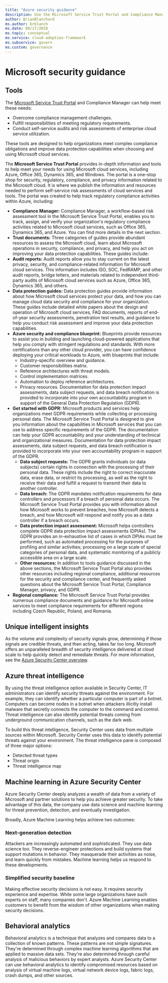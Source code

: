 ```yaml
---
title: "Azure security guidance"
description: Use the Microsoft Service Trust Portal and Compliance Manager to help meet complex compliance obligations and improve data protection.
author: BrianBlanchard
ms.author: brblanch
ms.date: 09/17/2019
ms.topic: conceptual
ms.service: cloud-adoption-framework
ms.subservice: govern
ms.custom: governance
---
```


<!-- cSpell:ignore DPIAs -->

# Microsoft security guidance

## Tools

The [Microsoft Service Trust Portal](https://servicetrust.microsoft.com) and Compliance Manager can help meet these needs:

- Overcome compliance management challenges.
- Fulfill responsibilities of meeting regulatory requirements.
- Conduct self-service audits and risk assessments of enterprise cloud service utilization.

These tools are designed to help organizations meet complex compliance obligations and improve data protection capabilities when choosing and using Microsoft cloud services.

The **Microsoft Service Trust Portal** provides in-depth information and tools to help meet your needs for using Microsoft cloud services, including Azure, Office 365, Dynamics 365, and Windows. The portal is a one-stop shop for security, regulatory, compliance, and privacy information related to the Microsoft cloud. It is where we publish the information and resources needed to perform self-service risk assessments of cloud services and tools. The portal was created to help track regulatory compliance activities within Azure, including:

- **Compliance Manager:** Compliance Manager, a workflow-based risk assessment tool in the Microsoft Service Trust Portal, enables you to track, assign, and verify your organization's regulatory compliance activities related to Microsoft cloud services, such as Office 365, Dynamics 365, and Azure. You can find more details in the next section.
- **Trust documents:** Three categories of guides provide abundant resources to assess the Microsoft cloud, learn about Microsoft operations in security, compliance, and privacy, and help you act on improving your data protection capabilities. These guides include:
- **Audit reports:** Audit reports allow you to stay current on the latest privacy, security, and compliance-related information for Microsoft cloud services. This information includes ISO, SOC, FedRAMP, and other audit reports, bridge letters, and materials related to independent third-party audits of Microsoft cloud services such as Azure, Office 365, Dynamics 365, and others.
- **Data protection guides:** Data protection guides provide information about how Microsoft cloud services protect your data, and how you can manage cloud data security and compliance for your organization. These guides include detailed white papers about the design and operation of Microsoft cloud services, FAQ documents, reports of end-of-year security assessments, penetration test results, and guidance to help you conduct risk assessment and improve your data protection capabilities.
- **Azure security and compliance blueprint:** Blueprints provide resources to assist you in building and launching cloud-powered applications that help you comply with stringent regulations and standards. With more certifications than any other cloud provider, you can have confidence deploying your critical workloads to Azure, with blueprints that include:
  - Industry-specific overview and guidance.
  - Customer responsibilities matrix.
  - Reference architectures with threat models.
  - Control implementation matrices.
  - Automation to deploy reference architectures.
  - Privacy resources. Documentation for data protection impact assessments, data subject requests, and data breach notification is provided to incorporate into your own accountability program in support of the General Data Protection Regulation (GDPR).
- **Get started with GDPR:** Microsoft products and services help organizations meet GDPR requirements while collecting or processing personal data. The Microsoft Service Trust Portal is designed to give you information about the capabilities in Microsoft services that you can use to address specific requirements of the GDPR. The documentation can help your GDPR accountability and your understanding of technical and organizational measures. Documentation for data protection impact assessments, data subject requests, and data breach notification is provided to incorporate into your own accountability program in support of the GDPR.
  - **Data subject requests:** The GDPR grants individuals (or data subjects) certain rights in connection with the processing of their personal data. These rights include the right to correct inaccurate data, erase data, or restrict its processing, as well as the right to receive their data and fulfill a request to transmit their data to another controller.
  - **Data breach:** The GDPR mandates notification requirements for data controllers and processors if a breach of personal data occurs. The Microsoft Service Trust Portal provides you with information about how Microsoft works to prevent breaches, how Microsoft detects a breach, and how Microsoft will respond and notify you as a data controller if a breach occurs.
  - **Data protection impact assessment:** Microsoft helps controllers complete GDPR data protection impact assessments (DPIAs). The GDPR provides an in-exhaustive list of cases in which DPIAs must be performed, such as automated processing for the purposes of profiling and similar activities; processing on a large scale of special categories of personal data, and systematic monitoring of a publicly accessible area on a large scale.
  - **Other resources:** In addition to tools guidance discussed in the above sections, the Microsoft Service Trust Portal also provides other resources including regional compliance, additional resources for the security and compliance center, and frequently asked questions about the Microsoft Service Trust Portal, Compliance Manager, privacy, and GDPR.
- **Regional compliance:** The Microsoft Service Trust Portal provides numerous compliance documents and guidance for Microsoft online services to meet compliance requirements for different regions including Czech Republic, Poland, and Romania.

## Unique intelligent insights

As the volume and complexity of security signals grow, determining if those signals are credible threats, and then acting, takes far too long. Microsoft offers an unparalleled breadth of security intelligence delivered at cloud scale to help quickly detect and remediate threats. For more information, see the [Azure Security Center overview](/azure/security-center/security-center-intro).

## Azure threat intelligence

By using the threat intelligence option available in Security Center, IT administrators can identify security threats against the environment. For example, they can identify whether a particular computer is part of a botnet. Computers can become nodes in a botnet when attackers illicitly install malware that secretly connects the computer to the command and control. Threat intelligence can also identify potential threats coming from underground communication channels, such as the dark web.

To build this threat intelligence, Security Center uses data from multiple sources within Microsoft. Security Center uses this data to identify potential threats against your environment. The threat intelligence pane is composed of three major options:

- Detected threat types
- Threat origin
- Threat intelligence map

## Machine learning in Azure Security Center

Azure Security Center deeply analyzes a wealth of data from a variety of Microsoft and partner solutions to help you achieve greater security. To take advantage of this data, the company use data science and machine learning for threat prevention, detection, and eventually investigation.

Broadly, Azure Machine Learning helps achieve two outcomes:

### Next-generation detection

Attackers are increasingly automated and sophisticated. They use data science too. They reverse-engineer protections and build systems that support mutations in behavior. They masquerade their activities as noise, and learn quickly from mistakes. Machine learning helps us respond to these developments.

### Simplified security baseline

Making effective security decisions is not easy. It requires security experience and expertise. While some large organizations have such experts on staff, many companies don't. Azure Machine Learning enables customers to benefit from the wisdom of other organizations when making security decisions.

## Behavioral analytics

Behavioral analytics is a technique that analyzes and compares data to a collection of known patterns. These patterns are not simple signatures. They're determined through complex machine learning algorithms that are applied to massive data sets. They're also determined through careful analysis of malicious behaviors by expert analysts. Azure Security Center can use behavioral analytics to identify compromised resources based on analysis of virtual machine logs, virtual network device logs, fabric logs, crash dumps, and other sources.
